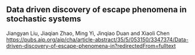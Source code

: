 ## Data driven discovery of escape phenomena in stochastic systems
Jiangyan Liu, Jiaqian Zhao, Ming Yi, Jinqiao Duan and Xiaoli Chen
https://pubs.aip.org/aip/cha/article-abstract/35/5/053150/3347374/Data-driven-discovery-of-escape-phenomena-in?redirectedFrom=fulltext

